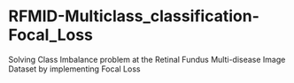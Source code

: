 # RFMID-Multiclass_classification-Focal_Loss
Solving Class Imbalance problem at the Retinal Fundus Multi-disease Image Dataset by implementing Focal Loss
